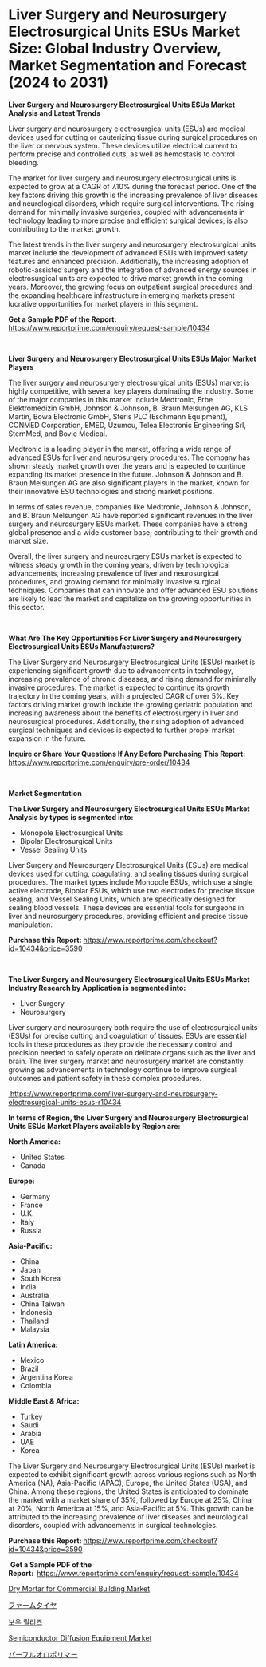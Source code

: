 <p><h1>Liver Surgery and Neurosurgery Electrosurgical Units ESUs Market Size: Global Industry Overview, Market Segmentation and Forecast (2024 to 2031)</h1></p><p><strong>Liver Surgery and Neurosurgery Electrosurgical Units ESUs Market Analysis and Latest Trends</strong></p>
<p><p>Liver surgery and neurosurgery electrosurgical units (ESUs) are medical devices used for cutting or cauterizing tissue during surgical procedures on the liver or nervous system. These devices utilize electrical current to perform precise and controlled cuts, as well as hemostasis to control bleeding.</p><p>The market for liver surgery and neurosurgery electrosurgical units is expected to grow at a CAGR of 7.10% during the forecast period. One of the key factors driving this growth is the increasing prevalence of liver diseases and neurological disorders, which require surgical interventions. The rising demand for minimally invasive surgeries, coupled with advancements in technology leading to more precise and efficient surgical devices, is also contributing to the market growth.</p><p>The latest trends in the liver surgery and neurosurgery electrosurgical units market include the development of advanced ESUs with improved safety features and enhanced precision. Additionally, the increasing adoption of robotic-assisted surgery and the integration of advanced energy sources in electrosurgical units are expected to drive market growth in the coming years. Moreover, the growing focus on outpatient surgical procedures and the expanding healthcare infrastructure in emerging markets present lucrative opportunities for market players in this segment.</p></p>
<p><strong>Get a Sample PDF of the Report:&nbsp;</strong> <a href="https://www.reportprime.com/enquiry/request-sample/10434">https://www.reportprime.com/enquiry/request-sample/10434</a></p>
<p>&nbsp;</p>
<p><strong>Liver Surgery and Neurosurgery Electrosurgical Units ESUs Major Market Players</strong></p>
<p><p>The liver surgery and neurosurgery electrosurgical units (ESUs) market is highly competitive, with several key players dominating the industry. Some of the major companies in this market include Medtronic, Erbe Elektromedizin GmbH, Johnson & Johnson, B. Braun Melsungen AG, KLS Martin, Bowa Electronic GmbH, Steris PLC (Eschmann Equipment), CONMED Corporation, EMED, Uzumcu, Telea Electronic Engineering Srl, SternMed, and Bovie Medical.</p><p>Medtronic is a leading player in the market, offering a wide range of advanced ESUs for liver and neurosurgery procedures. The company has shown steady market growth over the years and is expected to continue expanding its market presence in the future. Johnson & Johnson and B. Braun Melsungen AG are also significant players in the market, known for their innovative ESU technologies and strong market positions.</p><p>In terms of sales revenue, companies like Medtronic, Johnson & Johnson, and B. Braun Melsungen AG have reported significant revenues in the liver surgery and neurosurgery ESUs market. These companies have a strong global presence and a wide customer base, contributing to their growth and market size.</p><p>Overall, the liver surgery and neurosurgery ESUs market is expected to witness steady growth in the coming years, driven by technological advancements, increasing prevalence of liver and neurosurgical procedures, and growing demand for minimally invasive surgical techniques. Companies that can innovate and offer advanced ESU solutions are likely to lead the market and capitalize on the growing opportunities in this sector.</p></p>
<p>&nbsp;</p>
<p><strong>What Are The Key Opportunities For Liver Surgery and Neurosurgery Electrosurgical Units ESUs Manufacturers?</strong></p>
<p><p>The Liver Surgery and Neurosurgery Electrosurgical Units (ESUs) market is experiencing significant growth due to advancements in technology, increasing prevalence of chronic diseases, and rising demand for minimally invasive procedures. The market is expected to continue its growth trajectory in the coming years, with a projected CAGR of over 5%. Key factors driving market growth include the growing geriatric population and increasing awareness about the benefits of electrosurgery in liver and neurosurgical procedures. Additionally, the rising adoption of advanced surgical techniques and devices is expected to further propel market expansion in the future.</p></p>
<p><strong>Inquire or Share Your Questions If Any Before Purchasing This Report:</strong> <a href="https://www.reportprime.com/enquiry/pre-order/10434">https://www.reportprime.com/enquiry/pre-order/10434</a></p>
<p>&nbsp;</p>
<p><strong>Market Segmentation</strong></p>
<p><strong>The Liver Surgery and Neurosurgery Electrosurgical Units ESUs Market Analysis by types is segmented into:</strong></p>
<p><ul><li>Monopole Electrosurgical Units</li><li>Bipolar Electrosurgical Units</li><li>Vessel Sealing Units</li></ul></p>
<p><p>Liver Surgery and Neurosurgery Electrosurgical Units (ESUs) are medical devices used for cutting, coagulating, and sealing tissues during surgical procedures. The market types include Monopole ESUs, which use a single active electrode, Bipolar ESUs, which use two electrodes for precise tissue sealing, and Vessel Sealing Units, which are specifically designed for sealing blood vessels. These devices are essential tools for surgeons in liver and neurosurgery procedures, providing efficient and precise tissue manipulation.</p></p>
<p><strong>Purchase this Report:&nbsp;</strong><a href="https://www.reportprime.com/checkout?id=10434&price=3590">https://www.reportprime.com/checkout?id=10434&price=3590</a></p>
<p>&nbsp;</p>
<p><strong>The Liver Surgery and Neurosurgery Electrosurgical Units ESUs Market Industry Research by Application is segmented into:</strong></p>
<p><ul><li>Liver Surgery</li><li>Neurosurgery</li></ul></p>
<p><p>Liver surgery and neurosurgery both require the use of electrosurgical units (ESUs) for precise cutting and coagulation of tissues. ESUs are essential tools in these procedures as they provide the necessary control and precision needed to safely operate on delicate organs such as the liver and brain. The liver surgery market and neurosurgery market are constantly growing as advancements in technology continue to improve surgical outcomes and patient safety in these complex procedures.</p></p>
<p><a href="https://www.reportprime.com/liver-surgery-and-neurosurgery-electrosurgical-units-esus-r10434">&nbsp;https://www.reportprime.com/liver-surgery-and-neurosurgery-electrosurgical-units-esus-r10434</a></p>
<p><strong>In terms of Region, the Liver Surgery and Neurosurgery Electrosurgical Units ESUs Market Players available by Region are:</strong></p>
<p>
    <p> <strong> North America: </strong>
        <ul>
            <li>United States</li>
            <li>Canada</li>
        </ul>
        </p> 
    <p> <strong> Europe: </strong>
        <ul>
            <li>Germany</li>
            <li>France</li>
            <li>U.K.</li>
            <li>Italy</li>
            <li>Russia</li>
        </ul>
        </p> 
    <p> <strong> Asia-Pacific: </strong>
        <ul>
            <li>China</li>
            <li>Japan</li>
            <li>South Korea</li>
            <li>India</li>
            <li>Australia</li>
            <li>China Taiwan</li>
            <li>Indonesia</li>
            <li>Thailand</li>
            <li>Malaysia</li>
        </ul>
        </p> 
    <p> <strong> Latin America: </strong>
        <ul>
            <li>Mexico</li>
            <li>Brazil</li>
            <li>Argentina Korea</li>
            <li>Colombia</li>
        </ul>
        </p> 
    <p> <strong> Middle East & Africa: </strong>
        <ul>
            <li>Turkey</li>
            <li>Saudi</li>
            <li>Arabia</li>
            <li>UAE</li>
            <li>Korea</li>
        </ul>
    </p>
    </p>
<p><p>The Liver Surgery and Neurosurgery Electrosurgical Units (ESUs) market is expected to exhibit significant growth across various regions such as North America (NA), Asia-Pacific (APAC), Europe, the United States (USA), and China. Among these regions, the United States is anticipated to dominate the market with a market share of 35%, followed by Europe at 25%, China at 20%, North America at 15%, and Asia-Pacific at 5%. This growth can be attributed to the increasing prevalence of liver diseases and neurological disorders, coupled with advancements in surgical technologies.</p></p>
<p><strong>Purchase this Report: </strong><a href="https://www.reportprime.com/checkout?id=10434&price=3590">https://www.reportprime.com/checkout?id=10434&price=3590</a></p>
<p>&nbsp;<strong>Get a Sample PDF of the Report:&nbsp;&nbsp;</strong><a href="https://www.reportprime.com/enquiry/request-sample/10434">https://www.reportprime.com/enquiry/request-sample/10434</a></p>
<p><strong></strong></p>
<p><p><a href="https://www.linkedin.com/pulse/dry-mortar-commercial-building-market-research-report-provides-vg90e?trackingId=aMpXEUb2gPUk4DErAs4dxA%3D%3D">Dry Mortar for Commercial Building Market</a></p><p><a href="https://medium.com/@dylancoleman70/2024%E5%B9%B4%E3%81%8B%E3%82%892031%E5%B9%B4%E3%81%BE%E3%81%A7%E3%81%AE%E6%9C%9F%E9%96%93%E3%81%AB%E4%BA%88%E6%B8%AC%E3%81%95%E3%82%8C%E3%82%8B%E8%BE%B2%E6%A5%AD%E3%82%BF%E3%82%A4%E3%83%A4%E3%81%AE%E5%B8%82%E5%A0%B4%E5%88%86%E6%9E%90%E3%81%A8%E3%82%B5%E3%82%A4%E3%82%BA%E4%BA%88%E6%B8%AC-7eb3b3755760">ファームタイヤ</a></p><p><a href="https://medium.com/@karenturner47/%EB%B6%84%EC%84%9D-%EC%A4%91%EC%9D%B8-%ED%99%9C-%EB%A6%B4%EB%A6%AC%EC%8A%A4-%EC%8B%9C%EC%9E%A5-%EA%B8%80%EB%A1%9C%EB%B2%8C-%EC%82%B0%EC%97%85-%EC%A0%84%EB%A7%9D-%EB%B0%8F-%EC%98%88%EC%B8%A1-2024-2031-39607cdd2d98">보우 릴리즈</a></p><p><a href="https://www.linkedin.com/pulse/semiconductor-diffusion-equipment-market-key-successful-business-brm5e?trackingId=0Vyr%2F82YQJ7JCQFcyPHudg%3D%3D">Semiconductor Diffusion Equipment Market</a></p><p><a href="https://medium.com/@aidalakin1973/2024%E5%B9%B4%E3%81%8B%E3%82%892031%E5%B9%B4%E3%81%BE%E3%81%A7%E3%81%AE%E6%9C%9F%E9%96%93%E3%81%AB%E4%BA%88%E6%B8%AC%E3%81%95%E3%82%8C%E3%82%8B-perfluoropolymer%E5%B8%82%E5%A0%B4%E3%81%AE%E5%88%86%E6%9E%90%E3%81%A8%E3%82%B5%E3%82%A4%E3%82%BA-b166de9a369d">パーフルオロポリマー</a></p></p>